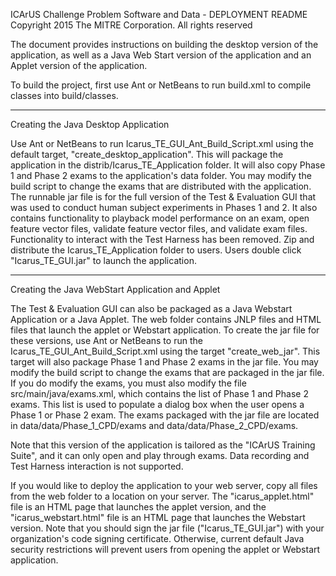 ICArUS Challenge Problem Software and Data - DEPLOYMENT README
Copyright 2015 The MITRE Corporation. All rights reserved

The document provides instructions on building the desktop version of the application,
as well as a Java Web Start version of the application and an Applet version of the application.

To build the project, first use Ant or NetBeans to run build.xml to compile classes 
into build/classes. 

-------------------------------------------------------------------
Creating the Java Desktop Application

Use Ant or NetBeans to run Icarus_TE_GUI_Ant_Build_Script.xml using the default target,
"create_desktop_application". This will package the application in the distrib/Icarus_TE_Application
folder. It will also copy Phase 1 and Phase 2 exams to the application's data folder. You 
may modify the build script to change the exams that are distributed with the application.
The runnable jar file is for the full version of the Test & Evaluation GUI that was used 
to conduct human subject experiments in Phases 1 and 2. It also contains functionality to playback
model performance on an exam, open feature vector files, validate feature vector files,
and validate exam files. Functionality to interact with the Test Harness has been removed. 
Zip and distribute the Icarus_TE_Application folder to users. Users double click 
"Icarus_TE_GUI.jar" to launch the application.

-------------------------------------------------------------------
Creating the Java WebStart Application and Applet

The Test & Evaluation GUI can also be packaged as a Java Webstart Application or
a Java Applet. The web folder contains JNLP files and HTML files that launch
the applet or Webstart application. To create the jar file for these versions, use
Ant or NetBeans to run the Icarus_TE_GUI_Ant_Build_Script.xml using the target
"create_web_jar". This target will also package Phase 1 and Phase 2 exams in the jar
file. You may modify the build script to change the exams that are packaged in the 
jar file. If you do modify the exams, you must also modify the file 
src/main/java/exams.xml, which contains the list of Phase 1 and Phase 2 exams.
This list is used to populate a dialog box when the user opens a Phase 1 or
Phase 2 exam. The exams packaged with the jar file are located in data/data/Phase_1_CPD/exams
and data/data/Phase_2_CPD/exams.

Note that this version of the application is tailored as the
"ICArUS Training Suite", and it can only open and play through exams. Data recording
and Test Harness interaction is not supported.

If you would like to deploy the application to your web server, copy all files
from the web folder to a location on your server. The "icarus_applet.html" file
is an HTML page that launches the applet version, and the "icarus_webstart.html"
file is an HTML page that launches the Webstart version. Note that you should
sign the jar file ("Icarus_TE_GUI.jar") with your organization's code signing
certificate. Otherwise, current default Java security restrictions will prevent 
users from opening the applet or Webstart application.
